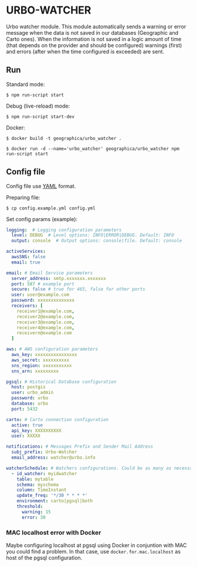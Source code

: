 # URBO-WATCHER

Urbo watcher module. This module automatically sends a warning or error message when the data is not saved in our databases (Geographic and Carto ones). When the information is not saved in a logic amount of time (that depends on the provider and should be configured) warnings (first) and errors (after when the time configured is exceeded) are sent.

## Run

Standard mode:
```
$ npm run-script start
```

Debug (live-reload) mode:
```
$ npm run-script start-dev
```

Docker:
```
$ docker build -t geographica/urbo_watcher .

$ docker run -d --name='urbo_watcher' geographica/urbo_watcher npm run-script start
```

## Config file
Config file use [YAML](https://en.wikipedia.org/wiki/YAML) format.

Preparing file:
```
$ cp config.example.yml config.yml
```

Set config params (example):

```yaml
logging:  # Logging configuration parameters
  level: DEBUG  # Level options: INFO|ERROR|DEBUG. Default: INFO
  output: console  # Output options: console|file. Default: console

activeServices:
  awsSNS: false
  email: true

email: # Email Service parameters
  server_address: smtp.xxxxxxx.xxxxxxx
  port: 587 # example port
  secure: false # true for 465, false for other ports
  user: user@example.com
  password: xxxxxxxxxxxxxx
  receivers: [
    receiver1@example.com,
    receiver2@example.com,
    receiver3@example.com,
    receiver4@example.com,
    receivern@example.com
  ]  

aws: # AWS configuration parameters
  aws_key: xxxxxxxxxxxxxxxx
  aws_secret: xxxxxxxxxx
  sns_region: xxxxxxxxxxx
  sns_arn: xxxxxxxxx

pgsql: # Historical Database configuration
  host: postgis
  user: urbo_admin
  password: urbo
  database: urbo
  port: 5432

carto: # Carto connection configuration
  active: true
  api_key: XXXXXXXXXX
  user: XXXXX

notifications: # Messages Prefix and Sender Mail Address
  subj_prefix: Urbo-Watcher
  email_address: watcher@urbo.info  

watcherSchedule: # Watchers configurations. Could be as many as necessary.
  - id_watcher: myidwatcher
    table: mytable
    schema: myschema
    column: TimeInstant
    update_freq: '*/30 * * * *'
    environment: carto|pgsql|both
    threshold:
      warning: 15
      error: 30
```

### MAC localhost error with Docker

Maybe configuring localhost at pgsql using Docker in conjuntion with MAC you could find a problem. In that case, use `docker.for.mac.localhost` as host of the pgsql configuration. 